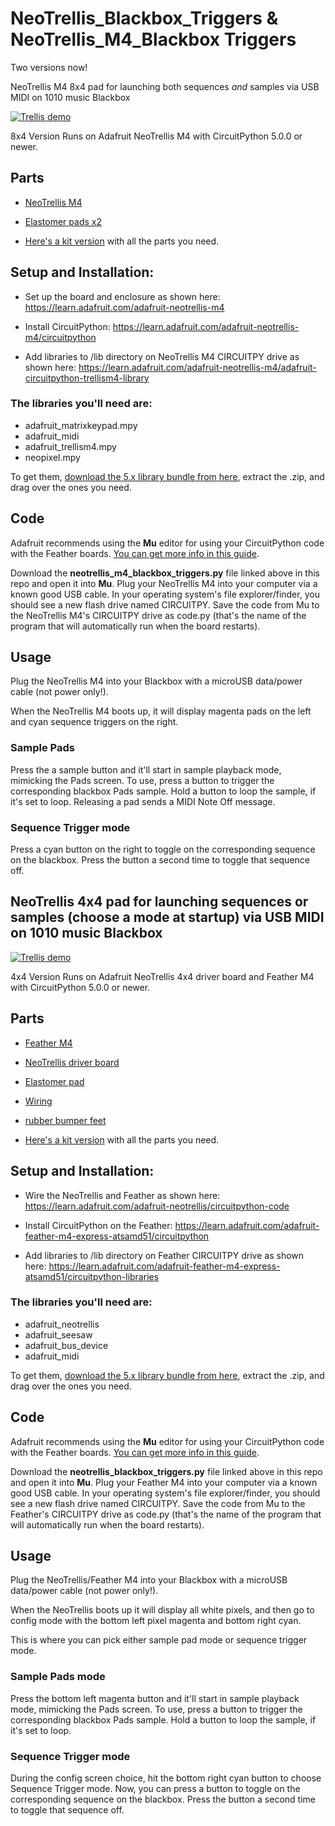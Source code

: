 # NeoTrellis_Blackbox_Triggers & NeoTrellis_M4_Blackbox Triggers
Two versions now! 

NeoTrellis M4 8x4 pad for launching both sequences _and_ samples via USB MIDI on 1010 music Blackbox

[![Trellis demo](http://img.youtube.com/vi/p99yabXg0xk/0.jpg)](https://youtu.be/p99yabXg0xk)

8x4 Version Runs on Adafruit NeoTrellis M4 with CircuitPython 5.0.0 or newer.
## Parts
- [NeoTrellis M4](https://www.adafruit.com/product/3938)

- [Elastomer pads x2](https://www.adafruit.com/product/1611)

- [Here's a kit version](https://www.adafruit.com/product/4020) with all the parts you need.


## Setup and Installation:
- Set up the board and enclosure as shown here:
https://learn.adafruit.com/adafruit-neotrellis-m4

 - Install CircuitPython:
https://learn.adafruit.com/adafruit-neotrellis-m4/circuitpython

- Add libraries to /lib directory on NeoTrellis M4 CIRCUITPY drive as shown here:
https://learn.adafruit.com/adafruit-neotrellis-m4/adafruit-circuitpython-trellism4-library

### The libraries you'll need are:
- adafruit_matrixkeypad.mpy
- adafruit_midi
- adafruit_trellism4.mpy
- neopixel.mpy

To get them, [download the 5.x library bundle from here](https://circuitpython.org/libraries), extract the .zip, and drag over the ones you need.

## Code
Adafruit recommends using the **Mu** editor for using your CircuitPython code with the Feather boards. [You can get more info in this guide](https://learn.adafruit.com/welcome-to-circuitpython/installing-mu-editor).

Download the **neotrellis_m4_blackbox_triggers.py** file linked above in this repo and open it into **Mu**. Plug your NeoTrellis M4 into your computer via a known good USB cable. In your operating system's file explorer/finder, you should see a new flash drive named CIRCUITPY. Save the code from Mu to the NeoTrellis M4's CIRCUITPY drive as code.py (that's the name of the program that will automatically run when the board restarts).

## Usage
Plug the NeoTrellis M4 into your Blackbox with a microUSB data/power cable (not power only!).

When the NeoTrellis M4 boots up, it will display magenta pads on the left and cyan sequence triggers on the right.

### Sample Pads 
Press the a sample button and it'll start in sample playback mode, mimicking the Pads screen. To use, press a button to trigger the corresponding blackbox Pads sample. Hold a button to loop the sample, if it's set to loop. Releasing a pad sends a MIDI Note Off message.

### Sequence Trigger mode
Press a cyan button on the right to toggle on the corresponding sequence on the blackbox. Press the button a second time to toggle that sequence off.


## NeoTrellis 4x4 pad for launching sequences or samples (choose a mode at startup) via USB MIDI on 1010 music Blackbox

[![Trellis demo](http://img.youtube.com/vi/ZG33SLi7mFo/0.jpg)](http://www.youtube.com/watch?v=ZG33SLi7mFo)

4x4 Version Runs on Adafruit NeoTrellis 4x4 driver board and Feather M4 with CircuitPython 5.0.0 or newer.
## Parts
- [Feather M4](https://www.adafruit.com/product/3857)

- [NeoTrellis driver board](https://www.adafruit.com/product/3954)

- [Elastomer pad](https://www.adafruit.com/product/1611)

- [Wiring](https://www.adafruit.com/product/3955)

- [rubber bumper feet](https://www.adafruit.com/product/550)


- [Here's a kit version](https://www.adafruit.com/product/4352) with all the parts you need.



## Setup and Installation:
- Wire the NeoTrellis and Feather as shown here:
https://learn.adafruit.com/adafruit-neotrellis/circuitpython-code

 - Install CircuitPython on the Feather:
https://learn.adafruit.com/adafruit-feather-m4-express-atsamd51/circuitpython

- Add libraries to /lib directory on Feather CIRCUITPY drive as shown here:
https://learn.adafruit.com/adafruit-feather-m4-express-atsamd51/circuitpython-libraries

### The libraries you'll need are:
- adafruit_neotrellis
- adafruit_seesaw
- adafruit_bus_device
- adafruit_midi

To get them, [download the 5.x library bundle from here](https://circuitpython.org/libraries), extract the .zip, and drag over the ones you need.

## Code
Adafruit recommends using the **Mu** editor for using your CircuitPython code with the Feather boards. [You can get more info in this guide](https://learn.adafruit.com/welcome-to-circuitpython/installing-mu-editor).

Download the **neotrellis_blackbox_triggers.py** file linked above in this repo and open it into **Mu**. Plug your Feather M4 into your computer via a known good USB cable. In your operating system's file explorer/finder, you should see a new flash drive named CIRCUITPY. Save the code from Mu to the Feather's CIRCUITPY drive as code.py (that's the name of the program that will automatically run when the board restarts).

## Usage
Plug the NeoTrellis/Feather M4 into your Blackbox with a microUSB data/power cable (not power only!).

When the NeoTrellis boots up it will display all white pixels, and then go to config mode with the bottom left pixel magenta and bottom right cyan.

This is where you can pick either sample pad mode or sequence trigger mode.

### Sample Pads mode
Press the bottom left magenta button and it'll start in sample playback mode, mimicking the Pads screen. To use, press a button to trigger the corresponding blackbox Pads sample. Hold a button to loop the sample, if it's set to loop.

### Sequence Trigger mode
During the config screen choice, hit the bottom right cyan button to choose Sequence Trigger mode. Now, you can press a button to toggle on the corresponding sequence on the blackbox. Press the button a second time to toggle that sequence off.
